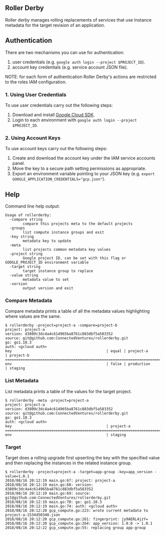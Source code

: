 ## Roller Derby

Roller derby manages rolling replacements of services that use Instance metadata
for the target revision of an application.

## Authentication

There are two mechanisms you can use for authentication:

 1. user credentials (e.g. `google auth login --project $PROJECT_ID`).
 2. account key credentials (e.g. service account JSON file).

NOTE: for each form of authentication Roller Derby's actions are restricted to
the roles IAM configuration.

### 1. Using User Credentials

To use user credentials carry out the following steps:

 1. Download and install [Google Cloud SDK](https://cloud.google.com/sdk/).
 2. Login to each environment with `google auth login --project $PROJECT_ID`.

 ### 2. Using Account Keys

To use account keys carry out the following steps:

 1. Create and download the account key under the IAM service accounts panel.
 2. Move the key to a secure path setting permissions as appropriate.
 3. Export an environment variable pointing to your JSON key
    (e.g. `export GOOGLE_APPLICATION_CREDENTIALS="gcp.json"`).


## Help

Command line help output:

```
Usage of rollerderby:
  -compare string
    	compare this projects meta to the default projects
  -groups
    	list compute instance groups and exit
  -key string
    	metadata key to update
  -meta
    	list projects common metadata key values
  -project string
    	Google project ID, can be set with this flag or GOOGLE_PROJECT_ID environment variable
  -target string
    	target instance group to replace
  -value string
    	metadata value to set
  -version
    	output version and exit
```

### Compare Metadata

Compare metadata prints a table of all the metadata values highlighting where
values are the same.

```
$ rollerderby -project=project-a -compare=project-b
project: project-a
version: d3809c3dc4a4c614965ba8761c883dbf5a583352
source: git@github.com:ConnectedVentures/rollerderby.git
go: go1.10.3
auth: <gcloud auth>
key                                           | equal | project-a                 | project-b
=============================================================================================================
env                                           | false | production                | staging
```

### List Metadata

List metadata prints a table of the values for the target project.

```
$ rollerderby -meta -project=project-a
project: project-a
version: d3809c3dc4a4c614965ba8761c883dbf5a583352
source: git@github.com:ConnectedVentures/rollerderby.git
go: go1.10.3
auth: <gcloud auth>
key                                           | project-a
==============================================================================
env                                           | staging
```

### Target

Target does a rolling upgrade first upserting the key with the specified value
and then replacing the instances in the related instance group.

```
$ rollerderby -project=project-a -target=app-group -key=app_version -value=1.0.1
2018/08/16 20:12:19 main.go:67: project: project-a
2018/08/16 20:12:19 main.go:68: version: d3809c3dc4a4c614965ba8761c883dbf5a583352
2018/08/16 20:12:19 main.go:69: source: git@github.com:ConnectedVentures/rollerderby.git
2018/08/16 20:12:19 main.go:70: go: go1.10.3
2018/08/16 20:12:19 main.go:74: auth: <gcloud auth>
2018/08/16 20:12:20 gcp_compute.go:223: wrote current metadata to project-a-1534450340.json
2018/08/16 20:12:20 gcp_compute.go:261: fingerprint: jy9AERL4jzY=
2018/08/16 20:12:20 gcp_compute.go:264: app_version: 1.0.0 -> 1.0.1
2018/08/16 20:12:22 gcp_compute.go:55: replacing group app-group
```

